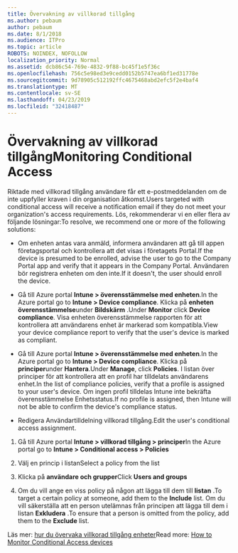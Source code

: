 ```yaml
---
title: Övervakning av villkorad tillgång
ms.author: pebaum
author: pebaum
ms.date: 8/1/2018
ms.audience: ITPro
ms.topic: article
ROBOTS: NOINDEX, NOFOLLOW
localization_priority: Normal
ms.assetid: dcb86c54-769e-4832-9f88-bc45f1e5f36c
ms.openlocfilehash: 756c5e98ed3e9cedd0152b5747ea6bf1ed31778e
ms.sourcegitcommit: 9d78905c512192ffc4675468abd2efc5f2e4baf4
ms.translationtype: MT
ms.contentlocale: sv-SE
ms.lasthandoff: 04/23/2019
ms.locfileid: "32418487"
---
```

# <a name="monitoring-conditional-access"></a><span data-ttu-id="07323-102">Övervakning av villkorad tillgång</span><span class="sxs-lookup"><span data-stu-id="07323-102">Monitoring Conditional Access</span></span>

<span data-ttu-id="07323-103">Riktade med villkorad tillgång användare får ett e-postmeddelanden om de inte uppfyller kraven i din organisation åtkomst.</span><span class="sxs-lookup"><span data-stu-id="07323-103">Users targeted with conditional access will receive a notification email if they do not meet your organization's access requirements.</span></span> <span data-ttu-id="07323-104">Lös, rekommenderar vi en eller flera av följande lösningar:</span><span class="sxs-lookup"><span data-stu-id="07323-104">To resolve, we recommend one or more of the following solutions:</span></span>
  
- <span data-ttu-id="07323-105">Om enheten antas vara anmäld, informera användaren att gå till appen företagsportal och kontrollera att det visas i företagets Portal.</span><span class="sxs-lookup"><span data-stu-id="07323-105">If the device is presumed to be enrolled, advise the user to go to the Company Portal app and verify that it appears in the Company Portal.</span></span> <span data-ttu-id="07323-106">Användaren bör registrera enheten om den inte.</span><span class="sxs-lookup"><span data-stu-id="07323-106">If it doesn't, the user should enroll the device.</span></span>
    
- <span data-ttu-id="07323-107">Gå till Azure portal **Intune \> överensstämmelse med enheten**.</span><span class="sxs-lookup"><span data-stu-id="07323-107">In the Azure portal go to **Intune \> Device compliance**.</span></span> <span data-ttu-id="07323-108">Klicka på **enheten överensstämmelse**under **Bildskärm** .</span><span class="sxs-lookup"><span data-stu-id="07323-108">Under **Monitor** click **Device compliance**.</span></span> <span data-ttu-id="07323-109">Visa enheten överensstämmelse rapporten för att kontrollera att användarens enhet är markerad som kompatibla.</span><span class="sxs-lookup"><span data-stu-id="07323-109">View your device compliance report to verify that the user's device is marked as compliant.</span></span> 
    
- <span data-ttu-id="07323-110">Gå till Azure portal **Intune \> överensstämmelse med enheten**.</span><span class="sxs-lookup"><span data-stu-id="07323-110">In the Azure portal go to **Intune \> Device compliance**.</span></span> <span data-ttu-id="07323-111">Klicka på **principer**under **Hantera**.</span><span class="sxs-lookup"><span data-stu-id="07323-111">Under **Manage**, click **Policies**.</span></span> <span data-ttu-id="07323-112">I listan över principer för att kontrollera att en profil har tilldelats användarens enhet.</span><span class="sxs-lookup"><span data-stu-id="07323-112">In the list of compliance policies, verify that a profile is assigned to your user's device.</span></span> <span data-ttu-id="07323-113">Om ingen profil tilldelas Intune inte bekräfta överensstämmelse Enhetsstatus.</span><span class="sxs-lookup"><span data-stu-id="07323-113">If no profile is assigned, then Intune will not be able to confirm the device's compliance status.</span></span> 
    
- <span data-ttu-id="07323-114">Redigera Användartilldelning villkorad tillgång.</span><span class="sxs-lookup"><span data-stu-id="07323-114">Edit the user's conditional access assignment.</span></span>
    
1. <span data-ttu-id="07323-115">Gå till Azure portal **Intune \> villkorad tillgång \> principer**</span><span class="sxs-lookup"><span data-stu-id="07323-115">In the Azure portal go to **Intune \> Conditional access \> Policies**</span></span>
    
2. <span data-ttu-id="07323-116">Välj en princip i listan</span><span class="sxs-lookup"><span data-stu-id="07323-116">Select a policy from the list</span></span>
    
3. <span data-ttu-id="07323-117">Klicka på **användare och grupper**</span><span class="sxs-lookup"><span data-stu-id="07323-117">Click **Users and groups**</span></span>
    
4. <span data-ttu-id="07323-118">Om du vill ange en viss policy på någon att lägga till dem till **listan** .</span><span class="sxs-lookup"><span data-stu-id="07323-118">To target a certain policy at someone, add them to the **Include** list.</span></span> <span data-ttu-id="07323-119">Om du vill säkerställa att en person utelämnas från principen att lägga till dem i listan **Exkludera** .</span><span class="sxs-lookup"><span data-stu-id="07323-119">To ensure that a person is omitted from the policy, add them to the **Exclude** list.</span></span> 
    
<span data-ttu-id="07323-120">Läs mer: [hur du övervaka villkorad tillgång enheter](https://docs.microsoft.com/intune/conditional-access-exchange-monitor)</span><span class="sxs-lookup"><span data-stu-id="07323-120">Read more: [How to Monitor Conditional Access devices](https://docs.microsoft.com/intune/conditional-access-exchange-monitor)</span></span>
  

